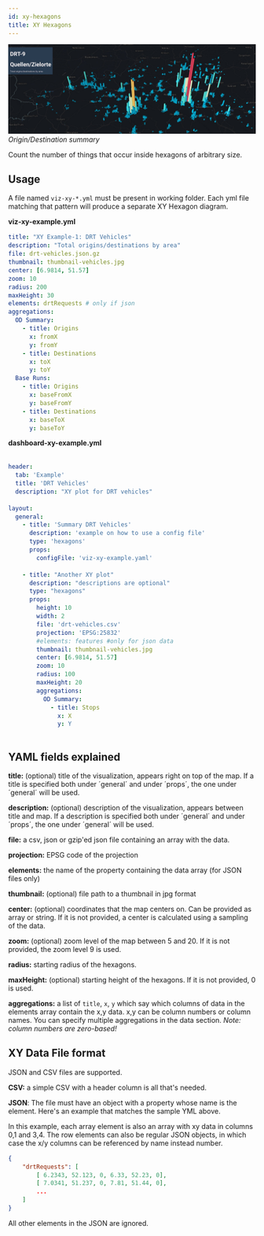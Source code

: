```yaml
---
id: xy-hexagons
title: XY Hexagons
---
```


![xy hexagon banner](assets/xy-hexagons.jpg)
_Origin/Destination summary_

Count the number of things that occur inside hexagons of arbitrary size.

## Usage

A file named `viz-xy-*.yml` must be present in working folder. Each yml file matching that pattern will produce a separate XY Hexagon diagram.

**viz-xy-example.yml**

```yaml
title: "XY Example-1: DRT Vehicles"
description: "Total origins/destinations by area"
file: drt-vehicles.json.gz
thumbnail: thumbnail-vehicles.jpg
center: [6.9814, 51.57]
zoom: 10
radius: 200
maxHeight: 30
elements: drtRequests # only if json
aggregations:
  OD Summary:
    - title: Origins
      x: fromX
      y: fromY
    - title: Destinations
      x: toX
      y: toY
  Base Runs:
    - title: Origins
      x: baseFromX
      y: baseFromY
    - title: Destinations
      x: baseToX
      y: baseToY
```


**dashboard-xy-example.yml**

```yaml

header:
  tab: 'Example'
  title: 'DRT Vehicles'
  description: "XY plot for DRT vehicles"

layout:
  general:
    - title: 'Summary DRT Vehicles'
      description: 'example on how to use a config file'
      type: 'hexagons'
      props:
        configFile: 'viz-xy-example.yaml'
        
    - title: "Another XY plot"
      description: "descriptions are optional"
      type: "hexagons"
      props:
        height: 10
        width: 2
        file: 'drt-vehicles.csv'
        projection: 'EPSG:25832'
        #elements: features #only for json data
        thumbnail: thumbnail-vehicles.jpg
        center: [6.9814, 51.57]
        zoom: 10
        radius: 100
        maxHeight: 20
        aggregations:
          OD Summary:
            - title: Stops
              x: X
              y: Y
 
```


## YAML fields explained

**title:** (optional) title of the visualization, appears right on top of the map. If a title is specified both under ´general´ and under ´props´, the one under ´general´ will be used.

**description:** (optional) description of the visualization, appears between title and map. If a description is specified both under ´general´ and under ´props´, the one under ´general´ will be used.

**file:** a csv, json or gzip'ed json file containing an array with the data.

**projection:** EPSG code of the projection

**elements:** the name of the property containing the data array (for JSON files only)

**thumbnail:** (optional) file path to a thumbnail in jpg format

**center:** (optional) coordinates that the map centers on. Can be provided as array or string. If it is not provided, a center is calculated using a sampling of the data.

**zoom:** (optional) zoom level of the map between 5 and 20. If it is not provided, the zoom level 9 is used. 

**radius:** starting radius of the hexagons. 

**maxHeight:** (optional) starting height of the hexagons. If it is not provided, 0 is used.

**aggregations:**  a list of `title`, `x`, `y` which say which columns of data in the elements array contain the x,y data. x,y can be column numbers or column names. You can specify multiple aggregations in the data section. _Note: column numbers are zero-based!_


## XY Data File format

JSON and CSV files are supported.

**CSV:** a simple CSV with a header column is all that's needed.

**JSON**: The file must have an object with a property whose name is the element. Here's an example that matches the sample YML above.

In this example, each array element is also an array with xy data in columns 0,1 and 3,4. The row elements can also be regular JSON objects, in which case the x/y columns can be referenced by name instead number.

```json
{
    "drtRequests": [
        [ 6.2343, 52.123, 0, 6.33, 52.23, 0],
        [ 7.0341, 51.237, 0, 7.81, 51.44, 0],
        ...
    ]
}
```

All other elements in the JSON are ignored.
